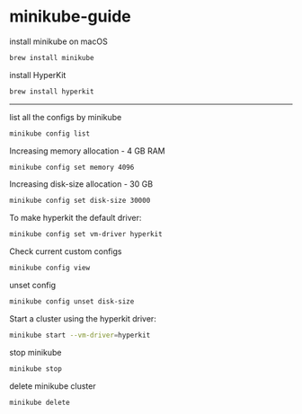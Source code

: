 # minikube-guide

install minikube on macOS
```bash
brew install minikube
```

install HyperKit
```bash
brew install hyperkit
```
---



list all the configs by minikube
```bash
minikube config list
```

Increasing memory allocation - 4 GB RAM
```bash
minikube config set memory 4096
```

Increasing disk-size allocation - 30 GB
```bash
minikube config set disk-size 30000
```

To make hyperkit the default driver:
```bash
minikube config set vm-driver hyperkit
```

Check current custom configs
```bash
minikube config view
```

unset config
```bash
minikube config unset disk-size
```

Start a cluster using the hyperkit driver:
```bash
minikube start --vm-driver=hyperkit
```

stop minikube
```bash
minikube stop
```

delete minikube cluster
```bash
minikube delete
```

